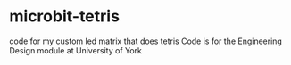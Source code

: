 # microbit-tetris
code for my custom led matrix that does tetris
Code is for the Engineering Design module at University of York 
